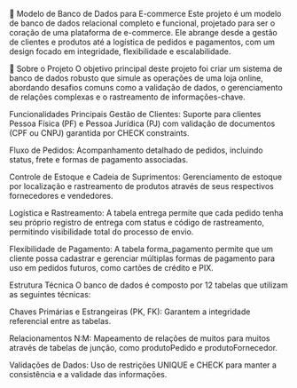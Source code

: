 🛒 Modelo de Banco de Dados para E-commerce Este projeto é um modelo de banco de dados relacional completo e funcional, projetado para ser o coração de uma plataforma de e-commerce. Ele abrange desde a gestão de clientes e produtos até a logística de pedidos e pagamentos, com um design focado em integridade, flexibilidade e escalabilidade.

🚀 Sobre o Projeto O objetivo principal deste projeto foi criar um sistema de banco de dados robusto que simule as operações de uma loja online, abordando desafios comuns como a validação de dados, o gerenciamento de relações complexas e o rastreamento de informações-chave.

Funcionalidades Principais Gestão de Clientes: Suporte para clientes Pessoa Física (PF) e Pessoa Jurídica (PJ) com validação de documentos (CPF ou CNPJ) garantida por CHECK constraints.

Fluxo de Pedidos: Acompanhamento detalhado de pedidos, incluindo status, frete e formas de pagamento associadas.

Controle de Estoque e Cadeia de Suprimentos: Gerenciamento de estoque por localização e rastreamento de produtos através de seus respectivos fornecedores e vendedores.

Logística e Rastreamento: A tabela entrega permite que cada pedido tenha seu próprio registro de entrega com status e código de rastreamento, permitindo visibilidade total do processo de envio.

Flexibilidade de Pagamento: A tabela forma_pagamento permite que um cliente possa cadastrar e gerenciar múltiplas formas de pagamento para uso em pedidos futuros, como cartões de crédito e PIX.

Estrutura Técnica O banco de dados é composto por 12 tabelas que utilizam as seguintes técnicas:

Chaves Primárias e Estrangeiras (PK, FK): Garantem a integridade referencial entre as tabelas.

Relacionamentos N:M: Mapeamento de relações de muitos para muitos através de tabelas de junção, como produtoPedido e produtoFornecedor.

Validações de Dados: Uso de restrições UNIQUE e CHECK para manter a consistência e a validade das informações.

